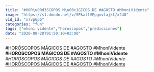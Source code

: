 ```yaml
---
title: "#HOR\u00d3SCOPOS M\u00c1GICOS DE #AGOSTO #MhoniVidente"
image: "https://s1.dmcdn.net/v/SPkal1VFpgxvlajkt/x240"
vid_id: "x7vp6pb"
categories: "fun"
tags: ["mhoni vidente","horoscopos","predicciones"]
date: "2020-08-28T01:50:10+03:00"
---
```

#HORÓSCOPOS MÁGICOS DE  #AGOSTO #MhoniVidente<br><b>#HORÓSCOPOS MÁGICOS DE #AGOSTO #MhoniVidente</b><br> <i>#HORÓSCOPOS MÁGICOS DE #AGOSTO #MhoniVidente</i><br> <u>#HORÓSCOPOS MÁGICOS DE #AGOSTO #MhoniVidente</u>

